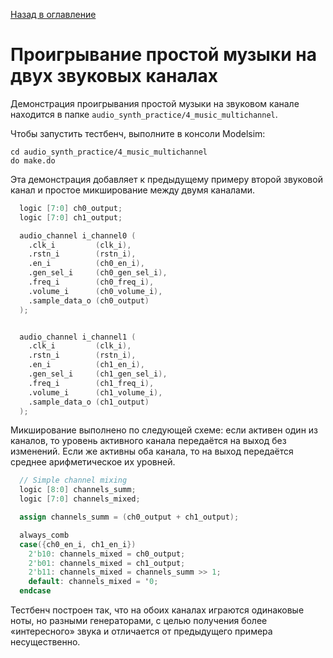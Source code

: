 [Назад в оглавление](../README.md)

# Проигрывание простой музыки на двух звуковых каналах
Демонстрация проигрывания простой музыки на звуковом канале находится в папке `audio_synth_practice/4_music_multichannel`.

Чтобы запустить тестбенч, выполните в консоли Modelsim:
```
cd audio_synth_practice/4_music_multichannel
do make.do
```

Эта демонстрация добавляет к предыдущему примеру второй звуковой канал и простое микширование между двумя каналами.

```verilog
  logic [7:0] ch0_output;
  logic [7:0] ch1_output;

  audio_channel i_channel0 (
    .clk_i         (clk_i),
    .rstn_i        (rstn_i),
    .en_i          (ch0_en_i),
    .gen_sel_i     (ch0_gen_sel_i),
    .freq_i        (ch0_freq_i),
    .volume_i      (ch0_volume_i),
    .sample_data_o (ch0_output)
  );


  audio_channel i_channel1 (
    .clk_i         (clk_i),
    .rstn_i        (rstn_i),
    .en_i          (ch1_en_i),
    .gen_sel_i     (ch1_gen_sel_i),
    .freq_i        (ch1_freq_i),
    .volume_i      (ch1_volume_i),
    .sample_data_o (ch1_output)
  );
```

Микширование выполнено по следующей схеме: если активен один из каналов, то уровень активного канала передаётся на выход без изменений. Если же активны оба канала, то на выход передаётся среднее арифметическое их уровней.

```verilog
  // Simple channel mixing
  logic [8:0] channels_summ;
  logic [7:0] channels_mixed;

  assign channels_summ = (ch0_output + ch1_output);

  always_comb
  case({ch0_en_i, ch1_en_i})
    2'b10: channels_mixed = ch0_output;
    2'b01: channels_mixed = ch1_output;
    2'b11: channels_mixed = channels_summ >> 1;
    default: channels_mixed = '0;
  endcase
```

Тестбенч построен так, что на обоих каналах играются одинаковые ноты, но разными генераторами, с целью получения более «интересного» звука и отличается от предыдущего примера несущественно.
